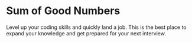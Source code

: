 # Sum of Good Numbers

Level up your coding skills and quickly land a job. This is the best place to expand your knowledge and get prepared for your next interview.